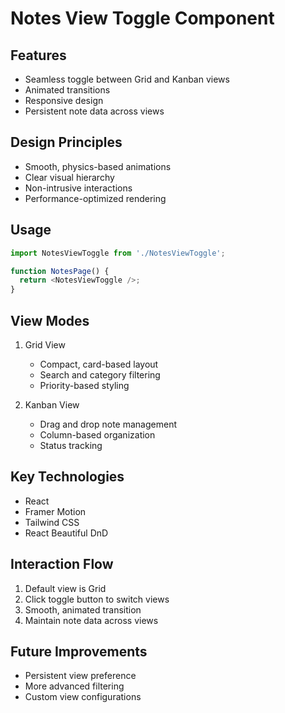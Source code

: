 # Notes View Toggle Component

## Features
- Seamless toggle between Grid and Kanban views
- Animated transitions
- Responsive design
- Persistent note data across views

## Design Principles
- Smooth, physics-based animations
- Clear visual hierarchy
- Non-intrusive interactions
- Performance-optimized rendering

## Usage
```typescript
import NotesViewToggle from './NotesViewToggle';

function NotesPage() {
  return <NotesViewToggle />;
}
```

## View Modes
1. Grid View
   - Compact, card-based layout
   - Search and category filtering
   - Priority-based styling

2. Kanban View
   - Drag and drop note management
   - Column-based organization
   - Status tracking

## Key Technologies
- React
- Framer Motion
- Tailwind CSS
- React Beautiful DnD

## Interaction Flow
1. Default view is Grid
2. Click toggle button to switch views
3. Smooth, animated transition
4. Maintain note data across views

## Future Improvements
- Persistent view preference
- More advanced filtering
- Custom view configurations
